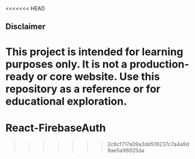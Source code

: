 <<<<<<< HEAD
## Disclaimer

This project is intended for learning purposes only. It is not a production-ready or core website. Use this repository as a reference or for educational exploration.
=======
# React-FirebaseAuth
>>>>>>> 2c6cf717a09a3dd519237c7a4a9d9ae5a96925da
